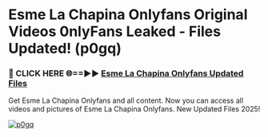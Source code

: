 # Esme La Chapina Onlyfans Original Videos 0nlyFans Leaked - Files Updated! (p0gq)

<h3>🔴 CLICK HERE 🌐==►► <a href="https://tinyurl.com/3hn5wdd3" rel="nofollow">Esme La Chapina Onlyfans Updated Files</a></h3>

Get Esme La Chapina Onlyfans and all content. Now you can access all videos and pictures of Esme La Chapina Onlyfans. New Updated Files 2025!

[![p0gq](https://i.imgur.com/4HnBqBT.gif)](https://tinyurl.com/3hn5wdd3)

